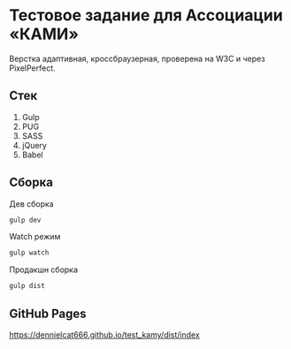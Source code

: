 # Тестовое задание для Ассоциации «КАМИ»

Верстка адаптивная, кроссбраузерная, проверена на W3C и через PixelPerfect.

## Стек

1. Gulp
2. PUG
3. SASS
4. jQuery
5. Babel

## Сборка

Дев сборка
```bash
gulp dev
```
Watch режим
```bash
gulp watch
```
Продакшн сборка
```bash
gulp dist
```

## GitHub Pages

https://dennielcat666.github.io/test_kamy/dist/index




